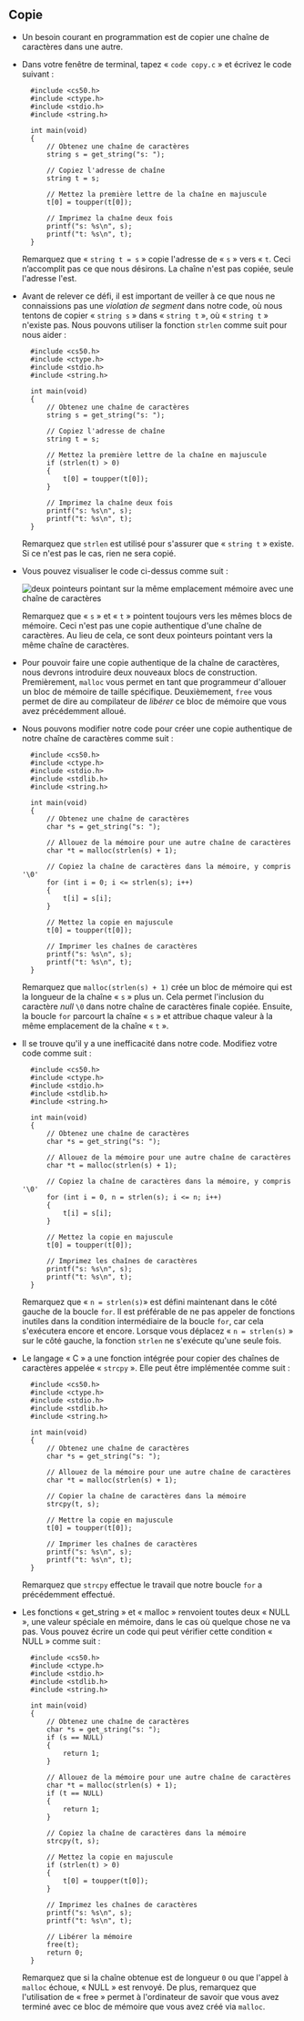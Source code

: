Copie
-----

* Un besoin courant en programmation est de copier une chaîne de caractères dans une autre.
* Dans votre fenêtre de terminal, tapez « `code copy.c` » et écrivez le code suivant :

        #include <cs50.h>
        #include <ctype.h>
        #include <stdio.h>
        #include <string.h>
        
        int main(void)
        {
            // Obtenez une chaîne de caractères
            string s = get_string("s: ");
        
            // Copiez l'adresse de chaîne
            string t = s;
        
            // Mettez la première lettre de la chaîne en majuscule
            t[0] = toupper(t[0]);
        
            // Imprimez la chaîne deux fois
            printf("s: %s\n", s);
            printf("t: %s\n", t);
        }
    
    Remarquez que « `string t = s` » copie l'adresse de « `s` » vers « `t`. Ceci n’accomplit pas ce que nous désirons. La chaîne n'est pas copiée, seule l'adresse l'est.

* Avant de relever ce défi, il est important de veiller à ce que nous ne connaissions pas une _violation de segment_ dans notre code, où nous tentons de copier « `string s` » dans « `string t` », où « `string t` » n'existe pas. Nous pouvons utiliser la fonction `strlen` comme suit pour nous aider :

        #include <cs50.h>
        #include <ctype.h>
        #include <stdio.h>
        #include <string.h>
        
        int main(void)
        {
            // Obtenez une chaîne de caractères
            string s = get_string("s: ");
        
            // Copiez l'adresse de chaîne
            string t = s;
        
            // Mettez la première lettre de la chaîne en majuscule
            if (strlen(t) > 0)
            {
                t[0] = toupper(t[0]);
            }
        
            // Imprimez la chaîne deux fois
            printf("s: %s\n", s);
            printf("t: %s\n", t);
        }
    
    Remarquez que `strlen` est utilisé pour s'assurer que « `string t` » existe. Si ce n'est pas le cas, rien ne sera copié.

* Vous pouvez visualiser le code ci-dessus comme suit :

    ![deux pointeurs pointant sur la même emplacement mémoire avec une chaîne de caractères](https://cs50.harvard.edu/x/2023/notes/4/cs50Week4Slide124.png "deux chaînes de caractères")
    
    Remarquez que « `s` » et « `t` » pointent toujours vers les mêmes blocs de mémoire. Ceci n'est pas une copie authentique d'une chaîne de caractères. Au lieu de cela, ce sont deux pointeurs pointant vers la même chaîne de caractères.

* Pour pouvoir faire une copie authentique de la chaîne de caractères, nous devrons introduire deux nouveaux blocs de construction. Premièrement, `malloc` vous permet en tant que programmeur d'allouer un bloc de mémoire de taille spécifique. Deuxièmement, `free` vous permet de dire au compilateur de _libérer_ ce bloc de mémoire que vous avez précédemment alloué.

* Nous pouvons modifier notre code pour créer une copie authentique de notre chaîne de caractères comme suit :

        #include <cs50.h>
        #include <ctype.h>
        #include <stdio.h>
        #include <stdlib.h>
        #include <string.h>
        
        int main(void)
        {
            // Obtenez une chaîne de caractères
            char *s = get_string("s: ");
        
            // Allouez de la mémoire pour une autre chaîne de caractères
            char *t = malloc(strlen(s) + 1);
        
            // Copiez la chaîne de caractères dans la mémoire, y compris '\0'
            for (int i = 0; i <= strlen(s); i++)
            {
                t[i] = s[i];
            }
        
            // Mettez la copie en majuscule
            t[0] = toupper(t[0]);
        
            // Imprimer les chaînes de caractères
            printf("s: %s\n", s);
            printf("t: %s\n", t);
        }
    
    Remarquez que `malloc(strlen(s) + 1)` crée un bloc de mémoire qui est la longueur de la chaîne « `s` » plus un. Cela permet l'inclusion du caractère _null_ `\0` dans notre chaîne de caractères finale copiée. Ensuite, la boucle `for` parcourt la chaîne « `s` » et attribue chaque valeur à la même emplacement de la chaîne « `t` ».

* Il se trouve qu'il y a une inefficacité dans notre code. Modifiez votre code comme suit :

        #include <cs50.h>
        #include <ctype.h>
        #include <stdio.h>
        #include <stdlib.h>
        #include <string.h>
        
        int main(void)
        {
            // Obtenez une chaîne de caractères
            char *s = get_string("s: ");
        
            // Allouez de la mémoire pour une autre chaîne de caractères
            char *t = malloc(strlen(s) + 1);
        
            // Copiez la chaîne de caractères dans la mémoire, y compris '\0'
            for (int i = 0, n = strlen(s); i <= n; i++)
            {
                t[i] = s[i];
            }
        
            // Mettez la copie en majuscule
            t[0] = toupper(t[0]);
        
            // Imprimez les chaînes de caractères
            printf("s: %s\n", s);
            printf("t: %s\n", t);
        }
    
    Remarquez que « `n = strlen(s)`» est défini maintenant dans le côté gauche de la boucle `for`. Il est préférable de ne pas appeler de fonctions inutiles dans la condition intermédiaire de la boucle `for`, car cela s'exécutera encore et encore. Lorsque vous déplacez « `n = strlen(s)` » sur le côté gauche, la fonction `strlen` ne s'exécute qu'une seule fois.

* Le langage « C » a une fonction intégrée pour copier des chaînes de caractères appelée « `strcpy` ». Elle peut être implémentée comme suit :

        #include <cs50.h>
        #include <ctype.h>
        #include <stdio.h>
        #include <stdlib.h>
        #include <string.h>
        
        int main(void)
        {
            // Obtenez une chaîne de caractères
            char *s = get_string("s: ");
        
            // Allouez de la mémoire pour une autre chaîne de caractères
            char *t = malloc(strlen(s) + 1);
        
            // Copier la chaîne de caractères dans la mémoire
            strcpy(t, s);
        
            // Mettre la copie en majuscule
            t[0] = toupper(t[0]);
        
            // Imprimer les chaînes de caractères
            printf("s: %s\n", s);
            printf("t: %s\n", t);
        }
    
    Remarquez que `strcpy` effectue le travail que notre boucle `for` a précédemment effectué.

* Les fonctions « get_string » et « malloc » renvoient toutes deux « NULL », une valeur spéciale en mémoire, dans le cas où quelque chose ne va pas. Vous pouvez écrire un code qui peut vérifier cette condition « NULL » comme suit :

        #include <cs50.h>
        #include <ctype.h>
        #include <stdio.h>
        #include <stdlib.h>
        #include <string.h>
        
        int main(void)
        {
            // Obtenez une chaîne de caractères
            char *s = get_string("s: ");
            if (s == NULL)
            {
                return 1;
            }
        
            // Allouez de la mémoire pour une autre chaîne de caractères
            char *t = malloc(strlen(s) + 1);
            if (t == NULL)
            {
                return 1;
            }
        
            // Copiez la chaîne de caractères dans la mémoire
            strcpy(t, s);
        
            // Mettez la copie en majuscule
            if (strlen(t) > 0)
            {
                t[0] = toupper(t[0]);
            }
        
            // Imprimez les chaînes de caractères
            printf("s: %s\n", s);
            printf("t: %s\n", t);
        
            // Libérer la mémoire
            free(t);
            return 0;
        }
    
    Remarquez que si la chaîne obtenue est de longueur `0` ou que l'appel à `malloc` échoue, « NULL » est renvoyé. De plus, remarquez que l'utilisation de « free » permet à l'ordinateur de savoir que vous avez terminé avec ce bloc de mémoire que vous avez créé via `malloc`.